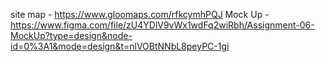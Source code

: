 site map - https://www.gloomaps.com/rfkcymhPQJ
Mock Up  - https://www.figma.com/file/zU4YDlV9vWx1wdFq2wiRbh/Assignment-06-MockUp?type=design&node-id=0%3A1&mode=design&t=nlVOBtNNbL8peyPC-1gi